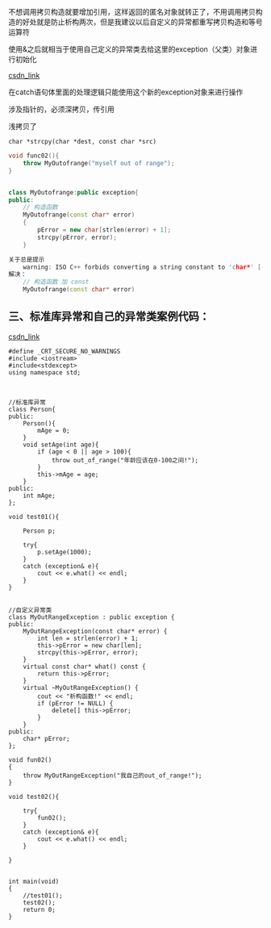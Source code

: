 不想调用拷贝构造就要增加引用，这样返回的匿名对象就转正了，不用调用拷贝构造的好处就是防止析构两次，但是我建议以后自定义的异常都重写拷贝构造和等号运算符



使用&之后就相当于使用自己定义的异常类去给这里的exception（父类）对象进行初始化

[csdn_link](https://blog.csdn.net/saturn254/article/details/105032664?ops_request_misc=&request_id=&biz_id=102&utm_term=const%20char*%20what()%20const%20throw&utm_medium=distribute.pc_search_result.none-task-blog-2~all~sobaiduweb~default-3-105032664.142^v14^control,157^v14^new_3&spm=1018.2226.3001.4187)

在catch语句体里面的处理逻辑只能使用这个新的exception对象来进行操作

涉及指针的，必须深拷贝，传引用

浅拷贝了

```
char *strcpy(char *dest, const char *src)
```

```cpp
void func02(){
	throw MyOutofrange("myself out of range");
}


class MyOutofrange:public exception{
public:
	// 构造函数
	MyOutofrange(const char* error)
	{
		pError = new char[strlen(error) + 1];
		strcpy(pError, error);
	}

关于总是提示
    warning: ISO C++ forbids converting a string constant to 'char*' [-Wwrite-strings]
解决：
    // 构造函数 加 const
	MyOutofrange(const char* error)    
```





## **三、标准库异常和自己的异常类案例代码：**

[csdn_link](https://blog.csdn.net/xujianjun229/article/details/121276437?ops_request_misc=%257B%2522request%255Fid%2522%253A%2522165519066416782246410538%2522%252C%2522scm%2522%253A%252220140713.130102334..%2522%257D&request_id=165519066416782246410538&biz_id=0&utm_medium=distribute.pc_search_result.none-task-blog-2~all~sobaiduend~default-2-121276437-null-null.142^v14^control,157^v14^new_3&utm_term=%E7%BC%96%E5%86%99%E8%87%AA%E5%B7%B1%E7%9A%84%E5%BC%82%E5%B8%B8%E7%B1%BB&spm=1018.2226.3001.4187)

```
#define _CRT_SECURE_NO_WARNINGS
#include <iostream>
#include<stdexcept>
using namespace std;
 
 
 
//标准库异常
class Person{
public:
	Person(){
		mAge = 0;
	}
	void setAge(int age){
		if (age < 0 || age > 100){
			throw out_of_range("年龄应该在0-100之间!");
		}
		this->mAge = age;
	}
public:
	int mAge;
};
 
void test01(){
 
	Person p;
 
	try{
		p.setAge(1000);
	}
	catch (exception& e){
		cout << e.what() << endl;
	}
}
 
 
//自定义异常类
class MyOutRangeException : public exception {
public:
	MyOutRangeException(const char* error) {
		int len = strlen(error) + 1;
		this->pError = new char[len];
		strcpy(this->pError, error);
	}
	virtual const char* what() const {
		return this->pError;
	}
	virtual ~MyOutRangeException() {
		cout << "析构函数!" << endl;
		if (pError != NULL) {
			delete[] this->pError;
		}
	}
public:
	char* pError;
};
 
void fun02()
{
	throw MyOutRangeException("我自己的out_of_range!");
}
 
void test02(){
 
	try{
		fun02();
	}
	catch (exception& e){
		cout << e.what() << endl;
	}
 
}
 
 
int main(void)
{
	//test01();
	test02();
	return 0;
}
```

